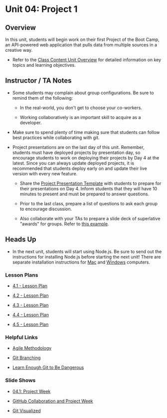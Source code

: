 # Unit 04: Project 1

## Overview

In this unit, students will begin work on their first Project of the Boot Camp, an API-powered web application that pulls data from multiple sources in a creative way.

* Refer to the [Class Content Unit Overview](../../../01-Class-Content/07-Project-1/README.md) for detailed information on key topics and learning objectives.

## Instructor / TA Notes

* Some students may complain about group configurations. Be sure to remind them of the following:

  * In the real-world, you don't get to choose your co-workers.

  * Working collaboratively is an important skill to acquire as a developer.

* Make sure to spend plenty of time making sure that students can follow best practices while collaborating with git.

* Project presentations are on the last day of this unit. Remember, students must have deployed projects by presentation day, so encourage students to work on deploying their projects by Day 4 at the latest. Since you can always update deployed projects, it is recommended that students deploy early on and update their live version with every new feature.

  * Share the [Project Presentation Template](https://docs.google.com/presentation/d/1_u8TKy5zW5UlrVQVnyDEZ0unGI2tjQPDEpA0FNuBKAw/edit?usp=sharing) with students to prepare for their presentations on Day 4. Inform students that they will have 10 minutes to present and must be prepared to answer questions.

  * Prior to the last class, prepare a list of questions to ask each group to encourage discussion.

  * Also collaborate with your TAs to prepare a slide deck of superlative "awards" for groups. Refer to [this example](https://docs.google.com/presentation/d/1Tca5VT_S13ioFUO-pewh_g9dJaBQ9prg-vsRwMjyDXU/edit?usp=sharing).

## Heads Up

* In the next unit, students will start using Node.js. Be sure to send out the instructions for installing Node.js before starting the next unit! There are separate installation instructions for [Mac](../../../01-Class-Content/09-NodeJS/04-Supplemental/nodejs-install-mac.md) and [Windows](../../../01-Class-Content/09-NodeJS/04-Supplemental/nodejs-install-win.md) computers.

### Lesson Plans

* [4.1 - Lesson Plan](01-Day/01-Day-LessonPlan.md)

* [4.2 - Lesson Plan](02-Day/02-Day-LessonPlan.md)

* [4.3 - Lesson Plan](03-Day/03-Day-LessonPlan.md)

* [4.4 - Lesson Plan](04-Day/04-Day-LessonPlan.md)

* [4.5 - Lesson Plan](05-Day/05-Day-LessonPlan.md)

### Helpful Links

* [Agile Methodology](https://en.wikipedia.org/wiki/Agile_software_development)

* [Git Branching](https://git-scm.com/book/en/v2/Git-Branching-Branching-Workflows)

* [Learn Enough Git to Be Dangerous](https://www.learnenough.com/git-tutorial/getting_started)

### Slide Shows

* [04.1: Project Week](https://docs.google.com/presentation/d/1mCsAsRtwjGncXqq17bIJUZGNV26wqjqeuhWTQvnoLa0/edit?usp=sharing)

* [GitHub Collaboration and Project Week](https://docs.google.com/presentation/d/1gm9S6hZhJNv6bnyzsgpa1OuLixVLsipLjmhV7CUILqc/edit?usp=sharing)

* [Git Visualized](https://docs.google.com/presentation/d/1K1ceGxPy2riRg9lP3_S_tYjbKaxsS84QZfCt4481QqQ/edit?usp=sharing)
